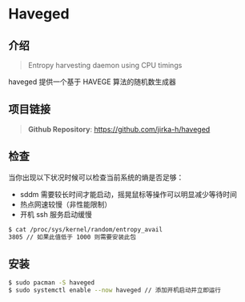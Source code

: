 # Haveged

## 介绍

> Entropy harvesting daemon using CPU timings

haveged 提供一个基于 HAVEGE 算法的随机数生成器

## 项目链接

> **Github Repository**: https://github.com/jirka-h/haveged

## 检查

当你出现以下状况时候可以检查当前系统的熵是否足够：

- sddm 需要较长时间才能启动，摇晃鼠标等操作可以明显减少等待时间
- 热点网速较慢（非性能限制）
- 开机 ssh 服务启动缓慢

```bash
$ cat /proc/sys/kernel/random/entropy_avail
3805 // 如果此值低于 1000 则需要安装此包
```

## 安装

```bash
$ sudo pacman -S haveged
$ sudo systemctl enable --now haveged // 添加开机启动并立即运行
```
